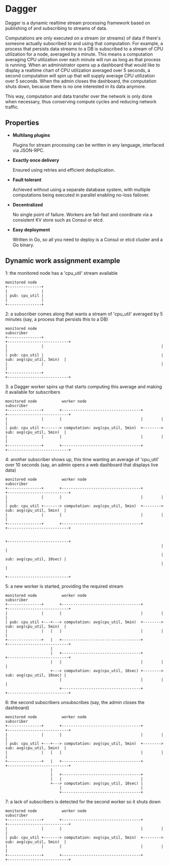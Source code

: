 Dagger
======

Dagger is a dynamic realtime stream processing framework based on publishing of and subscribing to streams of data.

Computations are only executed on a stream (or streams) of data if there's someone actually subscribed to and using that computation. For example, a process that persists data streams to a DB is subscribed to a stream of CPU utilization for a node, averaged by a minute. This means a computation averaging CPU utilization over each minute will run as long as that process is running. When an administrator opens up a dashboard that would like to display a realtime chart of CPU utilization averaged over 5 seconds, a second computation will spin up that will supply average CPU utilization over 5 seconds. When the admin closes the dashboard, the computation shuts down, because there is no one interested in its data anymore.

This way, computation and data transfer over the network is only done when necessary, thus conserving compute cycles and reducing network traffic.

Properties
----------

* **Multilang plugins**

  Plugins for stream processing can be written in any language, interfaced via JSON-RPC.

* **Exactly once delivery**

  Ensured using retries and efficient deduplication.

* **Fault tolerant**

  Achieved without using a separate database system, with multiple computations being executed in parallel enabling no-loss failover.

* **Decentralized**

  No single point of failure. Workers are fail-fast and coordinate via a consistent KV store such as Consul or etcd.

* **Easy deployment**

  Written in Go, so all you need to deploy is a Consul or etcd cluster and a Go binary.


Dynamic work assignment example
-------------------------------

1: the monitored node has a 'cpu_util' stream available

    monitored node
    +---------------+
    |               |
    | pub: cpu_util |
    |               |
    +---------------+


2: a subscriber comes along that wants a stream of 'cpu_util' averaged by 5 minutes (say, a process that persists this to a DB)

    monitored node                                                        subscriber
    +---------------+                                                    +---------------------------+
    |               |                                                    |                           |
    | pub: cpu_util |                                                    | sub: avg(cpu_util, 5min)  |
    |               |                                                    |                           |
    +---------------+                                                    +---------------------------+


3: a Dagger worker spins up that starts computing this average and making it available for subscribers

    monitored node           worker node                                  subscriber
    +---------------+       +-----------------------------------+        +---------------------------+
    |               |       |                                   |        |                           |
    | pub: cpu_util +-------> computation: avg(cpu_util, 5min)  +--------> sub: avg(cpu_util, 5min)  |
    |               |       |                                   |        |                           |
    +---------------+       +-----------------------------------+        +---------------------------+


4: another subscriber shows up, this time wanting an average of 'cpu_util' over 10 seconds (say, an admin opens a web dashboard that displays live data)

    monitored node           worker node                                  subscriber
    +---------------+       +-----------------------------------+        +---------------------------+
    |               |       |                                   |        |                           |
    | pub: cpu_util +-------> computation: avg(cpu_util, 5min)  +--------> sub: avg(cpu_util, 5min)  |
    |               |       |                                   |        |                           |
    +---------------+       +-----------------------------------+        +---------------------------+

                                                                         +---------------------------+
                                                                         |                           |
                                                                         | sub: avg(cpu_util, 10sec) |
                                                                         |                           |
                                                                         +---------------------------+


5: a new worker is started, providing the required stream

    monitored node           worker node                                  subscriber
    +---------------+       +-----------------------------------+        +---------------------------+
    |               |       |                                   |        |                           |
    | pub: cpu_util +---+---> computation: avg(cpu_util, 5min)  +--------> sub: avg(cpu_util, 5min)  |
    |               |   |   |                                   |        |                           |
    +---------------+   |   +-----------------------------------+        +---------------------------+
                        |
                        |   +-----------------------------------+        +---------------------------+
                        |   |                                   |        |                           |
                        +---> computation: avg(cpu_util, 10sec) +--------> sub: avg(cpu_util, 10sec) |
                            |                                   |        |                           |
                            +-----------------------------------+        +---------------------------+


6: the second subscribers unsubscribes (say, the admin closes the dashboard)

    monitored node           worker node                                  subscriber
    +---------------+       +-----------------------------------+        +---------------------------+
    |               |       |                                   |        |                           |
    | pub: cpu_util +---+---> computation: avg(cpu_util, 5min)  +--------> sub: avg(cpu_util, 5min)  |
    |               |   |   |                                   |        |                           |
    +---------------+   |   +-----------------------------------+        +---------------------------+
                        |
                        |   +-----------------------------------+
                        |   |                                   |
                        +---> computation: avg(cpu_util, 10sec) |
                            |                                   |
                            +-----------------------------------+


7: a lack of subscribers is detected for the second worker so it shuts down

    monitored node           worker node                                  subscriber
    +---------------+       +-----------------------------------+        +---------------------------+
    |               |       |                                   |        |                           |
    | pub: cpu_util +-------> computation: avg(cpu_util, 5min)  +--------> sub: avg(cpu_util, 5min)  |
    |               |       |                                   |        |                           |
    +---------------+       +-----------------------------------+        +---------------------------+
